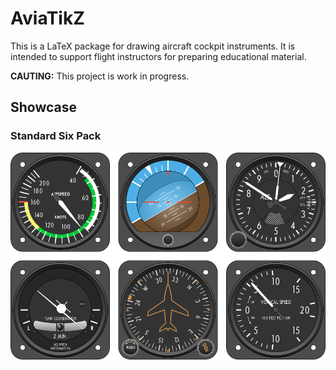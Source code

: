 AviaTikZ
========

This is a LaTeX package for drawing aircraft cockpit instruments. It is
intended to support flight instructors for preparing educational material.

**CAUTING:** This project is work in progress.


Showcase
--------

### Standard Six Pack

![](samples/standard.png)
